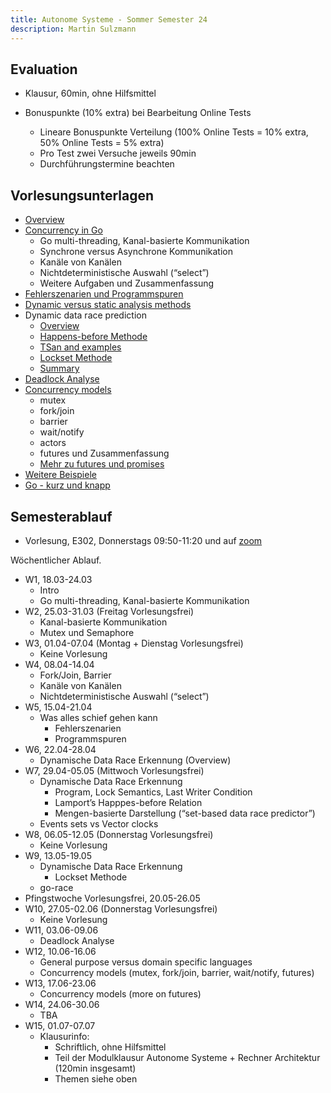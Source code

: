 ```yaml
---
title: Autonome Systeme - Sommer Semester 24
description: Martin Sulzmann
---
```




## Evaluation

-   Klausur, 60min, ohne Hilfsmittel

-   Bonuspunkte (10% extra) bei Bearbeitung Online Tests

    -   Lineare Bonuspunkte Verteilung (100% Online Tests = 10% extra,
        50% Online Tests = 5% extra)
    -   Pro Test zwei Versuche jeweils 90min
    -   Durchführungstermine beachten

## Vorlesungsunterlagen

-   [Overview](./../../overview/overview)
-   [Concurrency in Go](./../../teil_1/lec-concurrency-go)
    -   Go multi-threading, Kanal-basierte Kommunikation
    -   Synchrone versus Asynchrone Kommunikation
    -   Kanäle von Kanälen
    -   Nichtdeterministische Auswahl (“select”)
    -   Weitere Aufgaben und Zusammenfassung
-   [Fehlerszenarien und Programmspuren](./../../teil_2/lec-program-traces)
-   [Dynamic versus static analysis
    methods](./../../teil_2/lec-static-dynamic-analysis)
-   Dynamic data race prediction
    -   [Overview](./../../teil_2/lec-data-race-overview)
    -   [Happens-before Methode](./../../teil_2/lec-hb-vc)
    -   [TSan and examples](./../../teil_2/lec-data-race-examples)
    -   [Lockset Methode](./../../teil_2/lec-lockset)
    -   [Summary](./../../teil_2/lec-data-race-summary)
-   [Deadlock Analyse](./../../teil_2/lec-deadlock)
-   [Concurrency models](./../../teil_1/lec-concurrency-models)
    -   mutex
    -   fork/join
    -   barrier
    -   wait/notify
    -   actors
    -   futures und Zusammenfassung
    -   [Mehr zu futures und promises](./../../teil_1/lec-futures)
-   [Weitere Beispiele](./../../teil_2/weiterebeispiele)
-   [Go - kurz und knapp](./../../teil_1/lec-go-compact)

## Semesterablauf

-   Vorlesung, E302, Donnerstags 09:50-11:20 und auf
    [zoom](https://h-ka-de.zoom-x.de/j/4837536496?pwd=dnlrTmVhWXlYOTFNMEhnYVNtRTJwZz09)

Wöchentlicher Ablauf.

-   W1, 18.03-24.03
    -   Intro
    -   Go multi-threading, Kanal-basierte Kommunikation
-   W2, 25.03-31.03 (Freitag Vorlesungsfrei)
    -   Kanal-basierte Kommunikation
    -   Mutex und Semaphore
-   W3, 01.04-07.04 (Montag + Dienstag Vorlesungsfrei)
    -   Keine Vorlesung
-   W4, 08.04-14.04
    -   Fork/Join, Barrier
    -   Kanäle von Kanälen
    -   Nichtdeterministische Auswahl (“select”)
-   W5, 15.04-21.04
    -   Was alles schief gehen kann
        -   Fehlerszenarien
        -   Programmspuren
-   W6, 22.04-28.04
    -   Dynamische Data Race Erkennung (Overview)
-   W7, 29.04-05.05 (Mittwoch Vorlesungsfrei)
    -   Dynamische Data Race Erkennung
        -   Program, Lock Semantics, Last Writer Condition
        -   Lamport’s Happpes-before Relation
        -   Mengen-basierte Darstellung (“set-based data race
            predictor”)
    -   Events sets vs Vector clocks
-   W8, 06.05-12.05 (Donnerstag Vorlesungsfrei)
    -   Keine Vorlesung
-   W9, 13.05-19.05
    -   Dynamische Data Race Erkennung
        -   Lockset Methode
    -   go-race
-   Pfingstwoche Vorlesungsfrei, 20.05-26.05
-   W10, 27.05-02.06 (Donnerstag Vorlesungsfrei)
    -   Keine Vorlesung
-   W11, 03.06-09.06
    -   Deadlock Analyse
-   W12, 10.06-16.06
    -   General purpose versus domain specific languages
    -   Concurrency models (mutex, fork/join, barrier, wait/notify,
        futures)
-   W13, 17.06-23.06
    -   Concurrency models (more on futures)
-   W14, 24.06-30.06
    -   TBA
-   W15, 01.07-07.07
    -   Klausurinfo:
        -   Schriftlich, ohne Hilfsmittel
        -   Teil der Modulklausur Autonome Systeme + Rechner Architektur
            (120min insgesamt)
        -   Themen siehe oben
